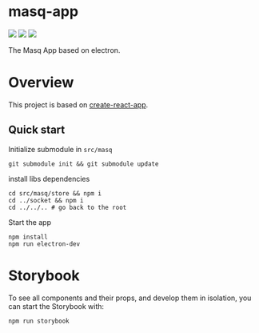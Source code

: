 # masq-app

[![](https://img.shields.io/badge/project-Masq-7C4DFF.svg?style=flat-square)](https://github.com/QwantResearch/masq-app)
[![](https://api.travis-ci.org/QwantResearch/masq-app.svg)](https://travis-ci.org/QwantResearch/masq-app)
[![](https://img.shields.io/badge/code_style-standard-brightgreen.svg)](https://standardjs.com)

The Masq App based on electron.

# Overview
This project is based on [create-react-app](https://github.com/facebook/create-react-app).

## Quick start
Initialize submodule in `src/masq`
```
git submodule init && git submodule update
```

install libs dependencies
```
cd src/masq/store && npm i
cd ../socket && npm i
cd ../../.. # go back to the root
```

Start the app
```
npm install
npm run electron-dev
```

# Storybook
To see all components and their props, and develop them in isolation, you
can start the Storybook with:
```
npm run storybook
```
